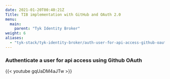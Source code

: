 ```yaml
---
date: 2021-01-20T00:40:21Z
Title: TIB implementation with GitHub and OAuth 2.0
menu:
  main:
    parent: "Tyk Identity Broker"
weight: 6
aliases:
  - "tyk-stack/tyk-identity-broker/auth-user-for-api-access-github-oauth"
---
```


### Authenticate a user for api access using Github OAuth

{{< youtube gqUaDM4aJTw >}}